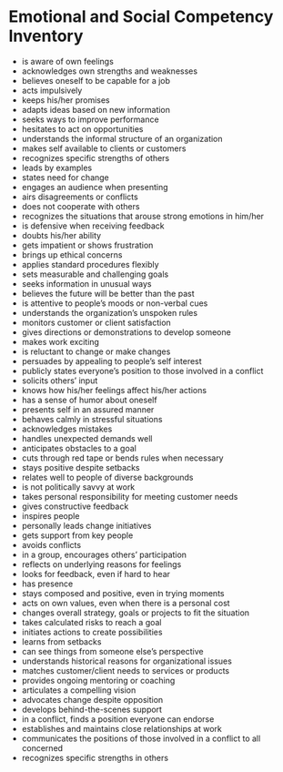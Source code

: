 # Emotional and Social Competency Inventory

- is aware of own feelings
- acknowledges own strengths and weaknesses
- believes oneself to be capable for a job
- acts impulsively
- keeps his/her promises
- adapts ideas based on new information
- seeks ways to improve performance 
- hesitates to act on opportunities
- understands the informal structure of an organization 
- makes self available to clients or customers
- recognizes specific strengths of others
- leads by examples
- states need for change 
- engages an audience when presenting
- airs disagreements or conflicts
- does not cooperate with others 
- recognizes the situations that arouse strong emotions in him/her
- is defensive when receiving feedback
- doubts his/her ability
- gets impatient or shows frustration
- brings up ethical concerns
- applies standard procedures flexibly
- sets measurable and challenging goals
- seeks information in unusual ways
- believes the future will be better than the past
- is attentive to people’s moods or non-verbal cues 
- understands the organization’s unspoken rules
- monitors customer or client satisfaction
- gives directions or demonstrations to develop someone
- makes work exciting
- is reluctant to change or make changes
- persuades by appealing to people’s self interest
- publicly states everyone’s position to those involved in a conflict
- solicits others’ input
- knows how his/her feelings affect his/her actions
- has a sense of humor about oneself
- presents self in an assured manner
- behaves calmly in stressful situations
- acknowledges mistakes
- handles unexpected demands well
- anticipates obstacles to a goal
- cuts through red tape or bends rules when necessary
- stays positive despite setbacks
- relates well to people of diverse backgrounds
- is not politically savvy at work
- takes personal responsibility for meeting customer needs
- gives constructive feedback
- inspires people
- personally leads change initiatives 
- gets support from key people
- avoids conflicts
- in a group, encourages others’ participation
- reflects on underlying reasons for feelings
- looks for feedback, even if hard to hear
- has presence
- stays composed and positive, even in trying moments
- acts on own values, even when there is a personal cost
- changes overall strategy, goals or projects to fit the situation
- takes calculated risks to reach a goal
- initiates actions to create possibilities 
- learns from setbacks
- can see things from someone else’s perspective
- understands historical reasons for organizational issues
- matches customer/client needs to services or products
- provides ongoing mentoring or coaching
- articulates a compelling vision
- advocates change despite opposition
- develops behind-the-scenes support
- in a conflict, finds a position everyone can endorse
- establishes and maintains close relationships at work 
- communicates the positions of those involved in a conflict to all concerned
- recognizes specific strengths in others
